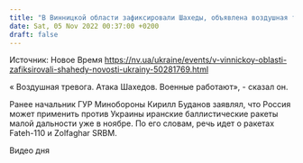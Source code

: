 ```yaml
---
title: "В Винницкой области зафиксировали Шахеды, объявлена воздушная тревога"
date: Sat, 05 Nov 2022 00:37:00 +0200
draft: false
---
```

Источник: Новое Время https://nv.ua/ukraine/events/v-vinnickoy-oblasti-zafiksirovali-shahedy-novosti-ukrainy-50281769.html


« Воздушная тревога. Атака Шахедов. Военные работают», - сказал он.

Ранее начальник ГУР Минобороны Кирилл Буданов заявлял, что Россия может применить против Украины иранские баллистические ракеты малой дальности уже в ноябре. По его словам, речь идет о ракетах Fateh-110 и Zolfaghar SRBM.

 Видео дня   
